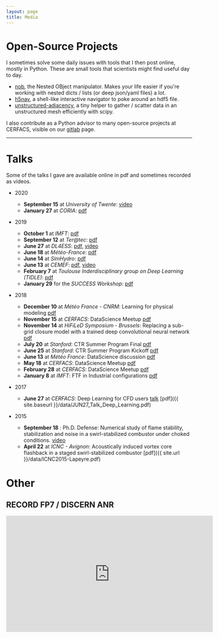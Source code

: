 ```yaml
---
layout: page
title: Media
---
```


# Open-Source Projects

I sometimes solve some daily issues with tools that I then post online, mostly
in Python. These are small tools that scientists might find useful day to day.

  - [nob](https://pypi.org/project/nob/), the Nested OBject manipulator. Makes
    your life easier if you're working with nested dicts / lists (or deep json/yaml files)
    a lot.
  - [h5nav](https://pypi.org/project/h5nav/), a shell-like interactive navigator to
    poke around an hdf5 file.
  - [unstructured-adjacency](https://github.com/clapeyre/unstructured-adjacency), a tiny
    helper to gather / scatter data in an unstructured mesh efficiently with scipy.

I also contribute as a Python advisor to many open-source projects at CERFACS,
visible on our [gitlab](https://gitlab.com/cerfacs) page.

---

# Talks

Some of the talks I gave are available online in pdf and sometimes recorded as videos.

  - 2020
      - **September 15** at *University of Twente*: [video](https://youtu.be/2k-V28XStws)
      - **January 27** at *CORIA*: [pdf](https://www.dropbox.com/s/sjyocp19de1zzc3/IA_CORIA.pdf?dl=1)

  - 2019
      - **October 1** at *IMFT*: [pdf](https://www.dropbox.com/s/fcfpdnc0ml6tc8o/IMFT.pdf?dl=1)
      - **September 12** at *Ter@tec*: [pdf](https://www.dropbox.com/s/u6dlqupzesbfj5m/CEA.pdf?dl=1)
      - **June 27** at *DL4ESS*: [pdf](https://www.dropbox.com/s/andeqn07q0xbl3m/06_27_DL4ESS_CLapeyre.pdf?dl=1), [video](https://www.youtube.com/watch?v=YYficpqc5_M)
      - **June 18** at *Météo-France*: [pdf](https://www.dropbox.com/s/g9ef56gw25owu3r/06_18_CIC_CLapeyre.pdf?dl=1)
      - **June 14** at *SimHydro*: [pdf](https://www.dropbox.com/s/2n8sh0rmrdlmzeh/SimHydro2019_CLapeyre.pdf?dl=1)
      - **June 13** at *CEMEF*: [pdf](https://www.dropbox.com/s/i63e2hl770dgnca/CEMEF.pdf?dl=1), [video](https://www.youtube.com/watch?v=p1tuX9RP0zM)
      - **February 7** at *Toulouse Inderdisciplinary group on Deep Learning (TIDLE)*: [pdf](https://www.dropbox.com/s/yfnz1j7zjjdt5ct/CERFACS%20-%20C.Lapeyre.pdf?dl=1)
      - **January 29** for the *SUCCESS Workshop*: [pdf](https://www.dropbox.com/s/ceaz1cm9xwj536k/SUCCESS.key?dl=1)

  - 2018
       - **December 10** at *Météo France - CNRM*: Learning for physical modeling [pdf](https://www.dropbox.com/s/wr8rbj6znykhgfn/12_10%20-%20CNRM%20-%20C.Lapeyre.pdf?dl=1)
       - **November 15** at *CERFACS*: DataScience Meetup [pdf](https://www.dropbox.com/s/96euhfjtcf4kdc5/Introduction.pdf?dl=1)
       - **November 14** at *HiFiLeD Symposium - Brussels*: Replacing a sub-grid closure model with a trained deep convolutional neural network [pdf](https://www.dropbox.com/s/2ujcekgn06pq442/C.J.Lapeyre.pdf?dl=1)
       - **July 20** at *Stanford*: CTR Summer Program Final [pdf](https://www.dropbox.com/s/91itq5jzlq93l55/Lapeyre-CERFACS-Final.pdf?dl=1)
       - **June 25** at *Stanford*: CTR Summer Program Kickoff [pdf](https://www.dropbox.com/s/1hseo5xwd0mfx47/C.Lapeyre-CERFACS.pdf?dl=1)
       - **June 13** at *Météo France*: DataScience discussion [pdf](https://www.dropbox.com/s/imvcyqggal380ln/Data_science_at_cerfacs.pdf?dl=1)
       - **May 18** at *CERFACS*: DataScience Meetup [pdf](https://www.dropbox.com/s/33viksc5yp2aoyj/Introduction.pdf?dl=1)
       - **February 28** at *CERFACS*: DataScience Meetup [pdf](https://www.dropbox.com/s/w849frlhw0go7d7/Introduction.pdf?dl=1)
       - **January 8** at *IMFT*: FTF in Industrial configurations [pdf](https://www.dropbox.com/s/r4y0nsofjb25ux0/avbp2global.pdf?dl=1)

  - 2017
      - **June 27** at *CERFACS*: Deep Learning for CFD users
        [talk](http://hypnos.cerfacs.fr/videos/?video=MEDIA170627163436093)
        [pdf]({{ site.baseurl }}/data/JUN27_Talk_Deep_Learning.pdf)

  - 2015
      - **September 18** : Ph.D. Defense: Numerical study of flame stability,
        stabilization and noise in a swirl-stabilized combustor under choked
        conditions.  [video](https://typhon.cerfacs.fr/videos/?video=MEDIA150918095835455)
      - **April 22** at *ICNC - Avignon*: Acoustically induced vortex core flashback
        in a staged swirl-stabilized combustor [pdf]({{ site.url }}/data/ICNC2015-Lapeyre.pdf)


# Other

## RECORD FP7 / DISCERN ANR

<iframe width="560" height="315" src="https://www.youtube.com/embed/AtQAmCez45s" frameborder="0" allowfullscreen></iframe>

